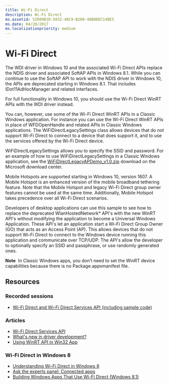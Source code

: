 ```yaml
---
title: Wi-Fi Direct
description: Wi-Fi Direct
ms.assetid: 52D09B1D-5832-48C9-B200-46B8DDC14BE5
ms.date: 04/20/2017
ms.localizationpriority: medium
---
```


# Wi-Fi Direct


The WDI driver in Windows 10 and the associated Wi-Fi Direct APIs replace the NDIS driver and associated SoftAP APIs in Windows 8.1. While you can continue to use the SoftAP API to work with the NDIS driver in Windows 10, the APIs are deprecated starting in Windows 8.1. That includes IDot11AdHocManager and related interfaces.

For full functionality in Windows 10, you should use the Wi-Fi Direct WinRT APIs with the WDI driver instead.

You can, however, use some of the Wi-Fi Direct WinRT APIs in a Classic Windows application. For instance you can use the Wi-Fi Direct WinRT APIs in place of WFDOpenHandle and related APIs in Classic Windows applications. The WiFiDirectLegacySettings class allows devices that do not support Wi-Fi Direct to connect to a device that does support it, and to use the services offered by the Wi-Fi Direct device.

WiFiDirectLegacySettings allows you to specify the SSID and password. For an example of how to use WiFiDirectLegacySettings in a Classic Windows application, see the [WiFiDirectLegacyAPDemo\_v1.0.zip](https://go.microsoft.com/fwlink/?LinkId=617905) download on the Microsoft download center.

Mobile Hotspots are supported starting in Windows 10, version 1607. A Mobile Hotspot is an enhanced version of the mobile broadband tethering feature. Note that the Mobile Hotspot and legacy Wi-Fi Direct group owner features cannot be used at the same time. Additionally, Mobile Hotspot takes precedence over all Wi-Fi Direct scenarios.

Developers of desktop applications can use this sample to see how to replace the deprecated WlanHostedNetwork\* API's with the new WinRT API's without modifying the application to become a Universal Windows Application. These API's let an application start a Wi-Fi Direct Group Owner (GO) that acts as an Access Point (AP). This allows devices that do not support Wi-Fi Direct to connect to the Windows device running this application and communicate over TCP/UDP. The API's allow the developer to optionally specify an SSID and passphrase, or use randomly generated ones.

**Note**  In Classic Windows apps, you don’t need to set the WinRT device capabilities because there is no Package.appxmanifest file.

 

## Resources


### Recorded sessions

-   [Wi-Fi Direct and Wi-Fi Direct Services API (including sample code)](https://go.microsoft.com/fwlink/?LinkId=617632)

### Articles

-   [Wi-Fi Direct Services API](/uwp/api/Windows.Devices.WiFiDirect.Services)
-   [What's new in driver development?]( https://go.microsoft.com/fwlink/?LinkId=617634)
-   [Using WinRT API in Win32 App]( https://go.microsoft.com/fwlink/?LinkId=617635)

### Wi-Fi Direct in Windows 8

-   [Understanding Wi-Fi Direct in Windows 8](https://go.microsoft.com/fwlink/?LinkId=617636)
-   [Ask the experts panel: Connected apps](https://go.microsoft.com/fwlink/?LinkId=617637)
-   [Building Windows Apps That Use Wi-Fi Direct (Windows 8.1)](https://go.microsoft.com/fwlink/?LinkId=617638)

 

